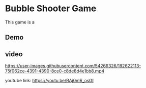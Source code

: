 
# Bubble Shooter Game

This game is a 

## Demo
## video

https://user-images.githubusercontent.com/54269326/182622113-75f062ce-4391-4390-8ce0-c8de8d4e1bb8.mp4


youtube link:
https://youtu.be/RAj0mR_osGI
